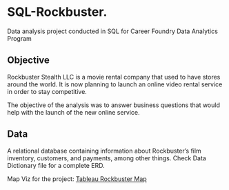 # SQL-Rockbuster.
Data analysis project conducted in SQL for Career Foundry Data Analytics Program
## Objective
Rockbuster Stealth LLC is a movie rental company that used to have stores around the world. It is now planning to launch an online video rental service in order to stay competitive.

The objective of the analysis was to answer business questions that would help with the launch of the new online service. 
## Data
A relational database containing information about Rockbuster’s film inventory, customers, and payments, among other things. Check Data Dictionary file for a complete ERD. 

Map Viz for the project: [Tableau Rockbuster Map](https://public.tableau.com/app/profile/jurgita.aciene/viz/RockbusterMaptask3_10/Sheet1)
